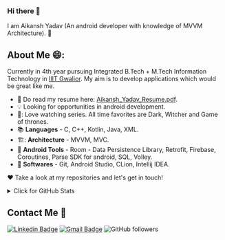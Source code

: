 ### Hi there 👋

I am Aikansh Yadav (An android developer with knowledge of MVVM Architecture). :thinking:

## About Me 😄:

Currently in 4th year pursuing Integrated B.Tech + M.Tech Information Technology in [IIIT Gwalior](https://www.iiitm.ac.in/index.php/en/). My aim is to develop applications which would be great like me.

- :star2: Do read my resume here: [Aikansh_Yadav_Resume.pdf](https://drive.google.com/file/d/1_-Vgu4ANfjxmmuSfRAU0WhdMiYh7uXM5/view?usp=sharing).
- :bulb: Looking for opportunities in android development.
- 🎥: Love watching series. All time favorites are Dark, Witcher and Game of thrones.
- :books: **Languages** - C, C++, Kotlin, Java, XML.
- 🏗️: **Architecture** - MVVM, MVC.
- :wrench: **Android Tools** - Room - Data Persistence Library, Retrofit, Firebase, Coroutines, Parse SDK for android, SQL, Volley. 
- :gem: **Softwares** - Git, Android Studio, CLion, Intellij IDEA.

:heart: Take a look at my repositories and let's get in touch!


<details>
<summary>Click for GitHub Stats</summary>
<p align="center">
    <img alt = "GitHub Stats" src="https://github-readme-stats.vercel.app/api?username=aikansh2001yadav&show_icons=true&hide=issues&icon_color=000000&hide_border=true&title_color=5391FE&text_color=555">
    <br>
    <img alt = "Top Language" src="https://github-readme-stats.vercel.app/api/top-langs/?username=aikansh2001yadav&hide=html,&hide_border=true&title_color=5391FE&text_color=555"
</p>
</details>

## Contact Me :hugs:
[![Linkedin Badge](https://img.shields.io/badge/-Aikansh%20Yadav-blue?style=flat-square&logo=Linkedin&logoColor=white&link=https://www.linkedin.com/in/aikansh-yadav-5b1b43197/)](https://www.linkedin.com/in/aikansh-yadav-5b1b43197/)    [![Gmail Badge](https://img.shields.io/badge/-aikansh2001yadav@gmail.com-c14438?style=flat-square&logo=Gmail&logoColor=white&link=mailto:aikansh2001yadav@gmail.com)](mailto:aikansh2001yadav@gmail.com)       ![GitHub followers](https://img.shields.io/github/followers/aikansh2001yadav?label=Follow&style=social)
